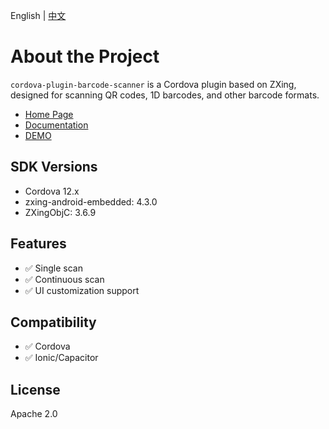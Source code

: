 English | [中文](README_zh.md)


# About the Project

`cordova-plugin-barcode-scanner` is a Cordova plugin based on ZXing, designed for scanning QR codes, 1D barcodes, and other barcode formats.

- [Home Page](https://byteee.fund/project/cordova-plugin-barcode-scanner)
- [Documentation](https://byteee.fund/doc/cordova-plugin-barcode-scanner/)
- [DEMO](https://github.com/byteee-fund/cordova-plugin-barcode-scanner-demo)

## SDK Versions

- Cordova 12.x
- zxing-android-embedded: 4.3.0
- ZXingObjC: 3.6.9

## Features

- ✅ Single scan
- ✅ Continuous scan
- ✅ UI customization support

## Compatibility

- ✅ Cordova
- ✅ Ionic/Capacitor

## License

Apache 2.0
